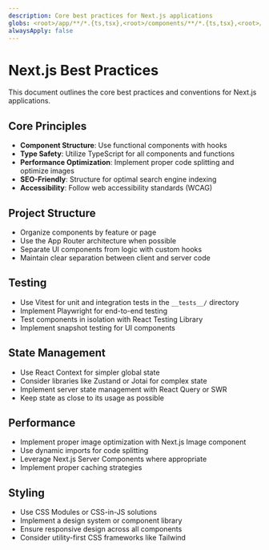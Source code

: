 ```yaml
---
description: Core best practices for Next.js applications
globs: <root>/app/**/*.{ts,tsx},<root>/components/**/*.{ts,tsx},<root>/pages/**/*.{ts,tsx}
alwaysApply: false
---
```


# Next.js Best Practices

This document outlines the core best practices and conventions for Next.js applications.

## Core Principles

-   **Component Structure**: Use functional components with hooks
-   **Type Safety**: Utilize TypeScript for all components and functions
-   **Performance Optimization**: Implement proper code splitting and optimize images
-   **SEO-Friendly**: Structure for optimal search engine indexing
-   **Accessibility**: Follow web accessibility standards (WCAG)

## Project Structure

-   Organize components by feature or page
-   Use the App Router architecture when possible
-   Separate UI components from logic with custom hooks
-   Maintain clear separation between client and server code

## Testing

-   Use Vitest for unit and integration tests in the `__tests__/` directory
-   Implement Playwright for end-to-end testing
-   Test components in isolation with React Testing Library
-   Implement snapshot testing for UI components

## State Management

-   Use React Context for simpler global state
-   Consider libraries like Zustand or Jotai for complex state
-   Implement server state management with React Query or SWR
-   Keep state as close to its usage as possible

## Performance

-   Implement proper image optimization with Next.js Image component
-   Use dynamic imports for code splitting
-   Leverage Next.js Server Components where appropriate
-   Implement proper caching strategies

## Styling

-   Use CSS Modules or CSS-in-JS solutions
-   Implement a design system or component library
-   Ensure responsive design across all components
-   Consider utility-first CSS frameworks like Tailwind
